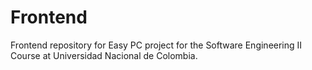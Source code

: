 # Frontend
Frontend repository for Easy PC project for the Software Engineering II Course at Universidad Nacional de Colombia.
